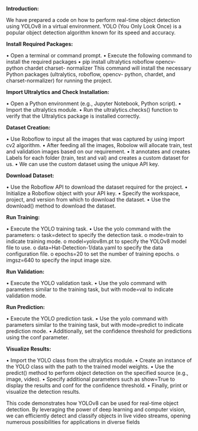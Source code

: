 **Introduction:**

We have prepared a code on how to perform real-time object detection using YOLOv8 in a
virtual environment. YOLO (You Only Look Once) is a popular object detection algorithm
known for its speed and accuracy.

**Install Required Packages:**

• Open a terminal or command prompt.
• Execute the following command to install the required packages
• pip install ultralytics roboflow opencv-python chardet charset-
normalizer
This command will install the necessary Python packages (ultralytics, roboflow, opencv-
python, chardet, and charset-normalizer) for running the project.

**Import Ultralytics and Check Installation:**

• Open a Python environment (e.g., Jupyter Notebook, Python script).
• Import the ultralytics module.
• Run the ultralytics.checks() function to verify that the Ultralytics package is
installed correctly.

**Dataset Creation:**

• Use Roboflow to input all the images that was captured by using import cv2 algorithm.
• After feeding all the images, Robolow will allocate train, test and validation images
based on our requirement.
• It annotates and creates Labels for each folder (train, test and val) and creates a custom
dataset for us.
• We can use the custom dataset using the unique API key.

**Download Dataset:**

• Use the Roboflow API to download the dataset required for the project.
• Initialize a Roboflow object with your API key.
• Specify the workspace, project, and version from which to download the dataset.
• Use the download() method to download the dataset.

**Run Training:**

• Execute the YOLO training task.
• Use the yolo command with the parameters:
o task=detect to specify the detection task.
o mode=train to indicate training mode.
o model=yolov8m.pt to specify the YOLOv8 model file to use.
o data=Hat-Detection-1/data.yaml to specify the data configuration file.
o epochs=20 to set the number of training epochs.
o imgsz=640 to specify the input image size.

**Run Validation:**

• Execute the YOLO validation task.
• Use the yolo command with parameters similar to the training task, but with mode=val to
indicate validation mode.

**Run Prediction:**

• Execute the YOLO prediction task.
• Use the yolo command with parameters similar to the training task, but with
mode=predict to indicate prediction mode.
• Additionally, set the confidence threshold for predictions using the conf parameter.

**Visualize Results:**

• Import the YOLO class from the ultralytics module.
• Create an instance of the YOLO class with the path to the trained model weights.
• Use the predict() method to perform object detection on the specified source (e.g.,
image, video).
• Specify additional parameters such as show=True to display the results and conf for the
confidence threshold.
• Finally, print or visualize the detection results.

This code demonstrates how YOLOv8 can be used for real-time object detection. By leveraging
the power of deep learning and computer vision, we can efficiently detect and classify objects in
live video streams, opening numerous possibilities for applications in diverse fields
